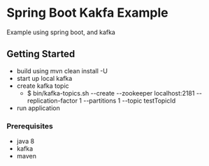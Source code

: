 # Spring Boot Kakfa Example

Example using spring boot, and kafka

## Getting Started

* build using mvn clean install -U
* start up local kafka
* create kafka topic
    * $ bin/kafka-topics.sh --create --zookeeper localhost:2181 --replication-factor 1 --partitions 1 --topic testTopicId
* run application

### Prerequisites

* java 8
* kafka
* maven
